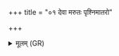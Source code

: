+++
title = "०१ देवा मरुतः पृश्निमातरो"

+++
<details><summary>मूलम् (GR)</summary>

देवा मरुतः पृश्निमातरो  
ऽपो दत्तोदधिं भिन्त ।  
दिवस् पृथिव्या उरोर् अन्तरिक्षाद्  
अस्मै क्षत्रायानेन ब्रह्मणाभ्यः  
प्रजाभ्य आभ्य ओषधीभ्यः स्वाहा ॥
</details>